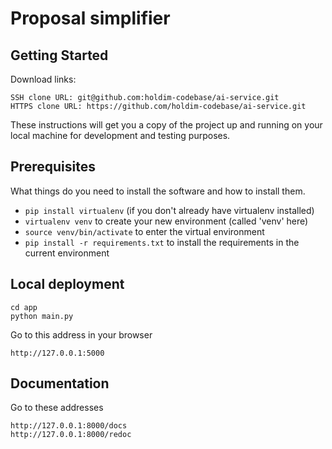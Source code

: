 # Proposal simplifier



## Getting Started

Download links:

```
SSH clone URL: git@github.com:holdim-codebase/ai-service.git
HTTPS clone URL: https://github.com/holdim-codebase/ai-service.git
```

These instructions will get you a copy of the project up and running on your local machine for development and testing purposes.

## Prerequisites
What things do you need to install the software and how to install them. 

- `pip install virtualenv` (if you don't already have virtualenv installed)
- `virtualenv venv` to create your new environment (called 'venv' here)
- `source venv/bin/activate` to enter the virtual environment
- `pip install -r requirements.txt` to install the requirements in the current environment


## Local deployment

```
cd app
python main.py
```

Go to this address in your browser
```
http://127.0.0.1:5000
```

## Documentation
Go to these addresses 
```
http://127.0.0.1:8000/docs
http://127.0.0.1:8000/redoc
```

